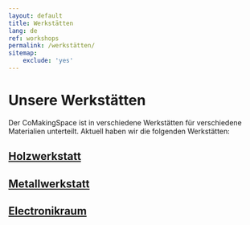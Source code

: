 ```yaml
---
layout: default
title: Werkstätten
lang: de
ref: workshops
permalink: /werkstätten/
sitemap:
    exclude: 'yes'
---
```

# Unsere Werkstätten

Der CoMakingSpace ist in verschiedene Werkstätten für verschiedene Materialien unterteilt. Aktuell haben wir die folgenden Werkstätten:

## <a href="/holzwerkstatt/">Holzwerkstatt</a>
## <a href="/metallwerkstatt/">Metallwerkstatt</a>
## <a href="/elektronikraum/">Electronikraum</a>
